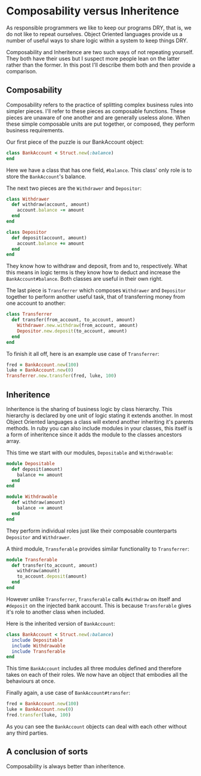 # Composability versus Inheritence

As responsible programmers we like to keep our programs DRY, that is, we do not
like to repeat ourselves. Object Oriented languages provide us a number of
useful ways to share logic within a system to keep things DRY.

Composability and Inheritence are two such ways of not repeating yourself. They
both have their uses but I suspect more people lean on the latter rather than
the former. In this post I'll describe them both and then provide a comparison.

## Composability

Composability refers to the practice of splitting complex business rules into
simpler pieces. I'll refer to these pieces as composable functions.
These pieces are unaware of one another and are generally useless alone. When
these simple composable units are put together, or composed, they perform
business requirements.

Our first piece of the puzzle is our BankAccount object:

``` ruby
class BankAccount < Struct.new(:balance)
end
```

Here we have a class that has one field, `#balance`. This class' only role is to
store the `BankAccount`'s balance.

The next two pieces are the `Withdrawer` and `Depositor`:

``` ruby
class Withdrawer
  def withdraw(account, amount)
    account.balance -= amount
  end
end

class Depositor
  def deposit(account, amount)
    account.balance += amount
  end
end
```

They know how to withdraw and deposit, from and to, respectively. What this
means in logic terms is they know how to deduct and increase the
`BankAccount#balance`. Both classes are useful in their own right.

The last piece is `Transferrer` which composes `Withdrawer` and `Depositor`
together to perform another useful task, that of transferring money from one
account to another:

``` ruby
class Transferrer
  def transfer(from_account, to_account, amount)
    Withdrawer.new.withdraw(from_account, amount)
    Depositor.new.deposit(to_account, amount)
  end
end
```

To finish it all off, here is an example use case of `Transferrer`:

``` ruby
fred = BankAccount.new(100)
luke = BankAccount.new(0)
Transferrer.new.transfer(fred, luke, 100)
```

## Inheritence

Inheritence is the sharing of business logic by class hierarchy. This hierarchy
is declared by one unit of logic stating it extends another. In most Object
Oriented languages a class will extend another inheriting it's parents methods.
In ruby you can also include modules in your classes, this itself is a form
of inheritence since it adds the module to the classes ancestors array.

This time we start with our modules, `Depositable` and `Withdrawable`:

``` ruby
module Depositable
  def deposit(amount)
    balance += amount
  end
end

module Withdrawable
  def withdraw(amount)
    balance -= amount
  end
end
```

They perform individual roles just like their composable counterparts
`Depositor` and `Withdrawer`.

A third module, `Transferable` provides similar functionality to `Transferrer`:

``` ruby
module Transferable
  def transfer(to_account, amount)
    withdraw(amount)
    to_account.deposit(amount)
  end
end
```

However unlike `Transferrer`, `Transferable` calls `#withdraw` on itself and
`#deposit` on the injected bank account. This is because `Transferable` gives
it's role to another class when included.

Here is the inherited version of `BankAccount`:

``` ruby
class BankAccount < Struct.new(:balance)
  include Depositable
  include Withdrawable
  include Transferable
end
```

This time `BankAccount` includes all three modules defined and therefore takes
on each of their roles. We now have an object that embodies all the behaviours
at once.

Finally again, a use case of `BankAccount#transfer`:

``` ruby
fred = BankAccount.new(100)
luke = BankAccount.new(0)
fred.transfer(luke, 100)
```

As you can see the `BankAccount` objects can deal with each other without any
third parties.

## A conclusion of sorts

Composability is always better than inheritence.
